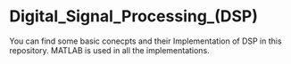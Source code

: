 # Digital_Signal_Processing_(DSP)

You can find some basic conecpts and their Implementation of DSP in this repository. MATLAB is used in all the implementations.
